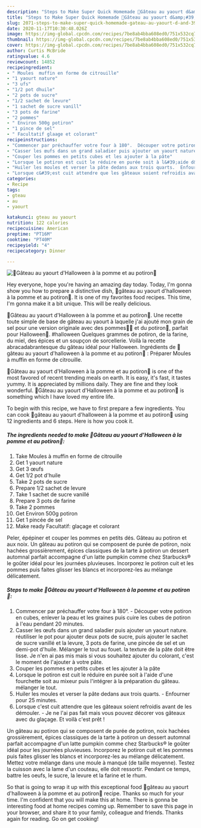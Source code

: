 ```yaml
---
description: "Steps to Make Super Quick Homemade 🎃Gâteau au yaourt d&amp;#39;Halloween à la pomme et au potiron🎃"
title: "Steps to Make Super Quick Homemade 🎃Gâteau au yaourt d&amp;#39;Halloween à la pomme et au potiron🎃"
slug: 2071-steps-to-make-super-quick-homemade-gateau-au-yaourt-d-and-39-halloween-a-la-pomme-et-au-potiron
date: 2020-11-17T10:30:48.026Z
image: https://img-global.cpcdn.com/recipes/7be8ab4bba608ed0/751x532cq70/🎃gateau-au-yaourt-dhalloween-a-la-pomme-et-au-potiron🎃-photo-principale-de-la-recette.jpg
thumbnail: https://img-global.cpcdn.com/recipes/7be8ab4bba608ed0/751x532cq70/🎃gateau-au-yaourt-dhalloween-a-la-pomme-et-au-potiron🎃-photo-principale-de-la-recette.jpg
cover: https://img-global.cpcdn.com/recipes/7be8ab4bba608ed0/751x532cq70/🎃gateau-au-yaourt-dhalloween-a-la-pomme-et-au-potiron🎃-photo-principale-de-la-recette.jpg
author: Curtis McBride
ratingvalue: 4.6
reviewcount: 14852
recipeingredient:
- " Moules  muffin en forme de citrouille"
- "1 yaourt nature"
- "3 ufs"
- "1/2 pot dhuile"
- "2 pots de sucre"
- "1/2 sachet de levure"
- "1 sachet de sucre vanill"
- "3 pots de farine"
- "2 pommes"
- " Environ 500g potiron"
- "1 pince de sel"
- " Facultatif glaage et colorant"
recipeinstructions:
- "Commencer par préchauffer votre four à 180°.  Découper votre potiron en cubes, enlever la peau et les graines puis cuire les cubes de potiron à l&#39;eau pendant 20 minutes."
- "Casser les œufs dans un grand saladier puis ajouter un yaourt nature. réutiliser le pot pour ajouter deux pots de sucre, puis ajouter le sachet de sucre vanillé et la levure, 3 pots de farine, une pincée de sel et un demi-pot d&#39;huile. Mélanger le tout au fouet. la texture de la pâte doit être lisse. Je n&#39;en ai pas mis mais si vous souhaitez ajouter du colorant, c&#39;est le moment de l&#39;ajouter à votre pâte."
- "Couper les pommes en petits cubes et les ajouter à la pâte"
- "Lorsque le potiron est cuit le réduire en purée soit à l&#39;aide d&#39;une fourchette soit au mixeur puis l&#39;intégrer à la préparation du gâteau. mélanger le tout."
- "Huiler les moules et verser la pâte dedans aux trois quarts.  Enfourner pour 25 minutes."
- "Lorsque c&#39;est cuit attendre que les gâteaux soient refroidis avant de les démouler.  Je ne l&#39;ai pas fait mais vous pouvez décorer vos gâteaux avec du glaçage. Et voilà c&#39;est prêt !"
categories:
- Recipe
tags:
- gteau
- au
- yaourt

katakunci: gteau au yaourt 
nutrition: 122 calories
recipecuisine: American
preptime: "PT16M"
cooktime: "PT40M"
recipeyield: "4"
recipecategory: Dinner

---
```



![🎃Gâteau au yaourt d&#39;Halloween à la pomme et au potiron🎃](https://img-global.cpcdn.com/recipes/7be8ab4bba608ed0/751x532cq70/🎃gateau-au-yaourt-dhalloween-a-la-pomme-et-au-potiron🎃-photo-principale-de-la-recette.jpg)

Hey everyone, hope you're having an amazing day today. Today, I'm gonna show you how to prepare a distinctive dish, 🎃gâteau au yaourt d&#39;halloween à la pomme et au potiron🎃. It is one of my favorites food recipes. This time, I'm gonna make it a bit unique. This will be really delicious.

🎃Gâteau au yaourt d&#39;Halloween à la pomme et au potiron🎃. Une recette toute simple de base de gâteau au yaourt à laquelle j&#39;ai ajouté mon grain de sel pour une version originale avec des pommes🍎🍏 et du potiron🎃, parfait pour Halloween🎃. #halloween Quelques grammes de potiron, de la farine, du miel, des épices et un soupçon de sorcellerie. Voilà la recette abracadabrantesque du gâteau idéal pour Halloween. Ingrédients de 🎃gâteau au yaourt d&#39;halloween à la pomme et au potiron🎃 : Préparer Moules à muffin en forme de citrouille.

🎃Gâteau au yaourt d&#39;Halloween à la pomme et au potiron🎃 is one of the most favored of recent trending meals on earth. It is easy, it's fast, it tastes yummy. It is appreciated by millions daily. They are fine and they look wonderful. 🎃Gâteau au yaourt d&#39;Halloween à la pomme et au potiron🎃 is something which I have loved my entire life.


To begin with this recipe, we have to first prepare a few ingredients. You can cook 🎃gâteau au yaourt d&#39;halloween à la pomme et au potiron🎃 using 12 ingredients and 6 steps. Here is how you cook it.

<!--inarticleads1-->

##### The ingredients needed to make 🎃Gâteau au yaourt d&#39;Halloween à la pomme et au potiron🎃:

1. Take  Moules à muffin en forme de citrouille
1. Get 1 yaourt nature
1. Get 3 œufs
1. Get 1/2 pot d&#39;huile
1. Take 2 pots de sucre
1. Prepare 1/2 sachet de levure
1. Take 1 sachet de sucre vanillé
1. Prepare 3 pots de farine
1. Take 2 pommes
1. Get  Environ 500g potiron
1. Get 1 pincée de sel
1. Make ready  Facultatif: glaçage et colorant


Peler, épépiner et couper les pommes en petits dés. Gâteau au potiron et aux noix. Un gâteau au potiron qui se composent de purée de potiron, noix hachées grossièrement, épices classiques de la tarte à potiron un dessert automnal parfait accompagne d&#39;un latte pumpkin comme chez Starbucks® le goûter idéal pour les journées pluvieuses. Incorporez le potiron cuit et les pommes puis faites glisser les blancs et incorporez-les au mélange délicatement. 

<!--inarticleads2-->

##### Steps to make 🎃Gâteau au yaourt d&#39;Halloween à la pomme et au potiron🎃:

1. Commencer par préchauffer votre four à 180°.  - Découper votre potiron en cubes, enlever la peau et les graines puis cuire les cubes de potiron à l&#39;eau pendant 20 minutes.
1. Casser les œufs dans un grand saladier puis ajouter un yaourt nature. réutiliser le pot pour ajouter deux pots de sucre, puis ajouter le sachet de sucre vanillé et la levure, 3 pots de farine, une pincée de sel et un demi-pot d&#39;huile. Mélanger le tout au fouet. la texture de la pâte doit être lisse. Je n&#39;en ai pas mis mais si vous souhaitez ajouter du colorant, c&#39;est le moment de l&#39;ajouter à votre pâte.
1. Couper les pommes en petits cubes et les ajouter à la pâte
1. Lorsque le potiron est cuit le réduire en purée soit à l&#39;aide d&#39;une fourchette soit au mixeur puis l&#39;intégrer à la préparation du gâteau. mélanger le tout.
1. Huiler les moules et verser la pâte dedans aux trois quarts.  - Enfourner pour 25 minutes.
1. Lorsque c&#39;est cuit attendre que les gâteaux soient refroidis avant de les démouler.  - Je ne l&#39;ai pas fait mais vous pouvez décorer vos gâteaux avec du glaçage. Et voilà c&#39;est prêt !


Un gâteau au potiron qui se composent de purée de potiron, noix hachées grossièrement, épices classiques de la tarte à potiron un dessert automnal parfait accompagne d&#39;un latte pumpkin comme chez Starbucks® le goûter idéal pour les journées pluvieuses. Incorporez le potiron cuit et les pommes puis faites glisser les blancs et incorporez-les au mélange délicatement. Mettez votre mélange dans une moule à manqué (de taille moyenne). Testez la cuisson avec la lame d&#39;un couteau, elle doit ressortir. Pendant ce temps, battre les oeufs, le sucre, la levure et la farine et le rhum. 

So that is going to wrap it up with this exceptional food 🎃gâteau au yaourt d&#39;halloween à la pomme et au potiron🎃 recipe. Thanks so much for your time. I'm confident that you will make this at home. There is gonna be interesting food at home recipes coming up. Remember to save this page in your browser, and share it to your family, colleague and friends. Thanks again for reading. Go on get cooking!
